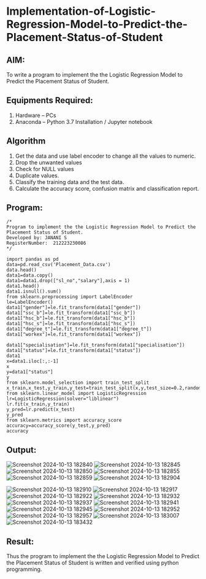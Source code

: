 # Implementation-of-Logistic-Regression-Model-to-Predict-the-Placement-Status-of-Student

## AIM:
To write a program to implement the the Logistic Regression Model to Predict the Placement Status of Student.

## Equipments Required:
1. Hardware – PCs
2. Anaconda – Python 3.7 Installation / Jupyter notebook

## Algorithm
1. Get the data and use label encoder to change all the values to numeric.
2. Drop the unwanted values
3. Check for NULL values
4. Duplicate values.
5. Classify the training data and the test data.
6. Calculate the accuracy score, confusion matrix and classification report.

## Program:
```
/*
Program to implement the the Logistic Regression Model to Predict the Placement Status of Student.
Developed by: JANANI S
RegisterNumber:  212223230086
*/
```
```
import pandas as pd
data=pd.read_csv('Placement_Data.csv')
data.head()
data1=data.copy()
data1=data1.drop(["sl_no","salary"],axis = 1)
data1.head()
data1.isnull().sum()
from sklearn.preprocessing import LabelEncoder
le=LabelEncoder()
data1["gender"]=le.fit_transform(data1["gender"])
data1["ssc_b"]=le.fit_transform(data1["ssc_b"])
data1["hsc_b"]=le.fit_transform(data1["hsc_b"])
data1["hsc_s"]=le.fit_transform(data1["hsc_s"])
data1["degree_t"]=le.fit_transform(data1["degree_t"])
data1["workex"]=le.fit_transform(data1["workex"])

data1["specialisation"]=le.fit_transform(data1["specialisation"])
data1["status"]=le.fit_transform(data1["status"])
data1
x=data1.iloc[:,:-1]
x
y=data1["status"]
y
from sklearn.model_selection import train_test_split
x_train,x_test,y_train,y_test=train_test_split(x,y,test_size=0.2,random_state=0)
from sklearn.linear_model import LogisticRegression
lr=LogisticRegression(solver="liblinear")
lr.fit(x_train,y_train)
y_pred=lr.predict(x_test)
y_pred
from sklearn.metrics import accuracy_score
accuracy=accuracy_score(y_test,y_pred)
accuracy
```
## Output:

![Screenshot 2024-10-13 182840](https://github.com/user-attachments/assets/a851c61a-53d0-401a-a1e4-c816830f1815)
![Screenshot 2024-10-13 182845](https://github.com/user-attachments/assets/3ed83a85-5d6b-4a17-a2b6-2a5431a029a3)
![Screenshot 2024-10-13 182850](https://github.com/user-attachments/assets/79d43654-0a83-4bd6-bf7e-7db48ffefb95)
![Screenshot 2024-10-13 182855](https://github.com/user-attachments/assets/4839946e-1456-423d-9a04-fbfda2a09687)
![Screenshot 2024-10-13 182859](https://github.com/user-attachments/assets/eea68273-af8d-4a05-847d-80fe324d10b4)
![Screenshot 2024-10-13 182904](https://github.com/user-attachments/assets/b2cb7669-7496-4914-bd5b-e17d73a16ab0)

![Screenshot 2024-10-13 182910](https://github.com/user-attachments/assets/42bae658-366b-49a4-93dd-aeb01cbce9fd)
![Screenshot 2024-10-13 182917](https://github.com/user-attachments/assets/78bd0484-829c-4e45-a25d-bdf75e3c732e)
![Screenshot 2024-10-13 182922](https://github.com/user-attachments/assets/2fe557ae-0109-40fb-ace5-6bfd9e0767c2)
![Screenshot 2024-10-13 182932](https://github.com/user-attachments/assets/f49dfc7f-a0ec-461c-927c-82f4f7b7d6ae)
![Screenshot 2024-10-13 182937](https://github.com/user-attachments/assets/a11c5ff6-4b84-4cc6-a64f-15cbf87c5f11)
![Screenshot 2024-10-13 182941](https://github.com/user-attachments/assets/e347de17-adaf-4e30-8ddc-388e27fc2e64)
![Screenshot 2024-10-13 182945](https://github.com/user-attachments/assets/915b09d0-67c9-4519-8d8d-a6199fd9acfd)
![Screenshot 2024-10-13 182952](https://github.com/user-attachments/assets/393298b6-5ca0-4ee3-9d66-50f554ccc43e)
![Screenshot 2024-10-13 182957](https://github.com/user-attachments/assets/44c38698-3c75-4b87-900d-8967d49e885a)
![Screenshot 2024-10-13 183007](https://github.com/user-attachments/assets/d22e1cea-fdcb-4267-bd66-1a989cb6c6cd)
![Screenshot 2024-10-13 183432](https://github.com/user-attachments/assets/02eff71a-ec75-49f6-a607-b2048d28bbcf)
## Result:
Thus the program to implement the the Logistic Regression Model to Predict the Placement Status of Student is written and verified using python programming.
